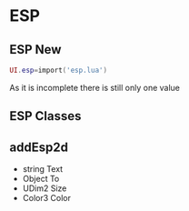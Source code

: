 # ESP

## ESP New
```lua
UI.esp=import('esp.lua')
```
As it is incomplete there is still only one value

## ESP Classes
## addEsp2d
- string Text
- Object To
- UDim2 Size
- Color3 Color
